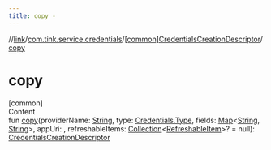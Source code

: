 ```yaml
---
title: copy -
---
```

//[link](../../index.md)/[com.tink.service.credentials](../index.md)/[[common]CredentialsCreationDescriptor](index.md)/[copy](copy.md)



# copy  
[common]  
Content  
fun [copy](copy.md)(providerName: [String](https://kotlinlang.org/api/latest/jvm/stdlib/kotlin/-string/index.html), type: [Credentials.Type](../../com.tink.model.credentials/[common]-credentials/-type/index.md), fields: [Map](https://kotlinlang.org/api/latest/jvm/stdlib/kotlin.collections/-map/index.html)<[String](https://kotlinlang.org/api/latest/jvm/stdlib/kotlin/-string/index.html), [String](https://kotlinlang.org/api/latest/jvm/stdlib/kotlin/-string/index.html)>, appUri: <ERROR CLASS>, refreshableItems: [Collection](https://kotlinlang.org/api/latest/jvm/stdlib/kotlin.collections/-collection/index.html)<[RefreshableItem](../../com.tink.model.credentials/[common]-refreshable-item/index.md)>? = null): [CredentialsCreationDescriptor](index.md)  



